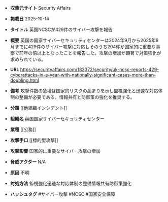 - **収集元サイト**
Security Affairs

- **掲載日**
2025-10-14

- **タイトル**
英国NCSCが429件のサイバー攻撃を報告

- **概要**
英国の国家サイバーセキュリティセンターは2024年9月から2025年8月までに429件のサイバー攻撃に対応しそのうち204件が国家的に重要な事案で前年の倍以上となったことを報告した。攻撃の増加が顕著で対策強化が求められている。

- **URL**
https://securityaffairs.com/183372/security/uk-ncsc-reports-429-cyberattacks-in-a-year-with-nationally-significant-cases-more-than-doubling.html

- **備考**
攻撃件数の急増は国家的リスクの高まりを示し監視強化と迅速な対応体制の整備が必要である。情報共有と防御策の強化を推奨する。

- **分類**
[[他組織インシデント]]

- **組織名**
英国国家サイバーセキュリティセンター

- **業種**
[[公務]]

- **攻撃手口**
[[標的型攻撃]]

- **攻撃影響**
国家的に重要なサイバー攻撃の増加

- **脅威アクター**
N/A

- **原因**
不明

- **対処方法**
監視強化迅速な対応体制の整備情報共有防御策強化

- **ハッシュタグ**
#サイバー攻撃 #NCSC #国家安全保障
